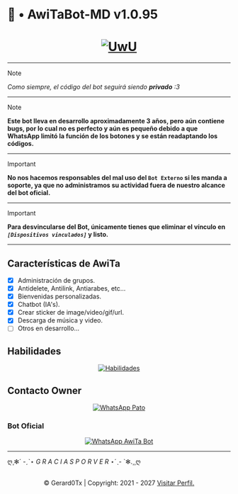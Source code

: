 <p align="center">
  <h1>📌 • AwiTaBot-MD v1.0.95</h1>
</p>
<div align="center">
  <a href="https://github.com/Gerard0Tx">
    <h1><strong>
      <img src="https://readme-typing-svg.demolab.com?font=Lato&weight=19000&size=14&pause=1000&width=435&lines=Bienvenidos+al+repositorio+oficial;AwiTa+estar%C3%A1+feliz+con+una+estrellita+%3A3;Cuack+Cuack++Motherfucker+%F0%9F%94%A5" alt="UwU"/>
    </strong></h1>
  </a>
</div>

---

> [!NOTE]
> *Como siempre, el código del bot seguirá siendo **privado** :3*

---

> [!NOTE]
> **Este bot lleva en desarrollo aproximadamente 3 años, pero aún contiene bugs, por lo cual no es perfecto y aún es pequeño debido a que WhatsApp limitó la función de los botones y se están readaptando los códigos.**

---

> [!IMPORTANT]
> **No nos hacemos responsables del mal uso del `Bot Externo` si les manda a soporte, ya que no administramos su actividad fuera de nuestro alcance del bot oficial.**

---

> [!IMPORTANT]
> **Para desvincularse del Bot, únicamente tienes que eliminar el vínculo en *`[Dispositivos vinculados]`* y listo.**

---

<p align="center">
  <h2>Características de AwiTa</h2>
</p>

- [x] Administración de grupos.
- [x] Antidelete, Antilink, Antiarabes, etc...
- [x] Bienvenidas personalizadas.
- [x] Chatbot (IA's).
- [x] Crear sticker de image/video/gif/url.
- [x] Descarga de música y video.
- [ ] Otros en desarrollo...

<p align="center">
  <h2>Habilidades</h2>
</p>
<div align="center">
  <a href="#habilidades">
    <img src="https://skillicons.dev/icons?i=html,css,javascript,nodejs" alt="Habilidades">
  </a>
</div>

<p align="center">
  <h2>Contacto Owner</h2>
</p>
<div align="center">
  <a href="https://wa.me/+5218311584933">
    <img src='https://img.shields.io/badge/Pato-25D366?style=for-the-badge&logo=whatsapp&logoColor=white' alt="WhatsApp Pato"/>
  </a>
</div>

<p align="center">
  <h3>Bot Oficial</h3>
</p>
<div align="center">
  <a href='https://Wa.me/+5215663746621'>
    <img src='https://img.shields.io/badge/AwiTa_Bot_-25D366?style=for-the-badge&logo=whatsapp&logoColor=white' alt="WhatsApp AwiTa Bot"/>
  </a>
</div>

---

ღ¸✻´ -ˏˋ⋆ *G R A C I A S  P O R  V E R* ⋆ˊˎ- `✻.¸¸ღ

<br/>
<div style='text-align: center'>
 &copy; Gerard0Tx | Copyright: 2021 - 2027
<a href="https://github.com/Gerard0Tx" target="_blank">Visitar Perfil.</a></div>
